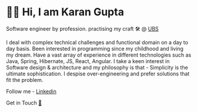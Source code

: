 # 👦🏻 Hi, I am Karan Gupta

Software engineer by profession. practising my craft  🛠️ @ [UBS](https://ubs.com)

I deal with complex technical challenges and functional domain on a day to day basis. Been interested in programming since my childhood and living my dream. Have a vast array of experience in different technologies such as Java, Spring, Hibernate, JS, React, Angular. I take a keen interest in Software design & architecture and my philosophy is that - Simplicity is the ultimate sophistication. I despise over-engineering and prefer solutions that fit the problem.

Follow me - [Linkedin](https://www.linkedin.com/in/compscikaran/)

Get in Touch [📧](mailto:gkaran184@gmail.com)


<!---
compscikaran/compscikaran is a ✨ special ✨ repository because its `README.md` (this file) appears on your GitHub profile.
You can click the Preview link to take a look at your changes.
--->
